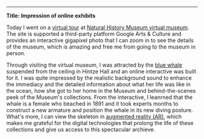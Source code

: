 ---
**Title: Impression of online exhibits**

Today I went on a [virtual tour](https://artsandculture.google.com/streetview/the-natural-history-museum-hintze-hall/yQHjHCmSOMKyhQ?sv_lng=-0.1763002033314968&sv_lat=51.49614943214926&sv_h=328.26907700203446&sv_p=21.747201048821324&sv_pid=xCOPaa20DC3Z4eRiKDUyew&sv_z=1) at [Natural History Museum virtual museum](http://nhm.ac.uk/visit/virtual-museum.html). The site is supported a third-party platform Google Arts & Culture and provides an interactive gigapixel photo that I can zoom in to see the details of the museum, which is amazing and free me from going to the museum in person. 


Through visiting the virtual museum, I was attracted by the [blue whale](https://www.nhm.ac.uk/bluewhale/) suspended from the ceiling in Hintze Hall and an online interactive was built for it. I was quite impressed by the realistic background sound to enhance the immediacy and the detailed information about what her life was like in the ocean, how she got to her home in the Museum and behind-the-scenes peek of the Museum's collections. From the interactive, I leanrned that the whale is a female who beached in 1891 and it took experts months to construct a new armature and position the whale in its new diving posture. What's more, I can view the skeleton in [augmented reality (AR)](https://artsandculture.google.com/asset/GAG_J9wcz31GXw), which makes me grateful for the digital technologies that prolong the life of these collections and give us access to this spectacular archieve.
